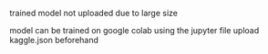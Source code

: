 trained model not uploaded due to large size

model can be trained on google colab using the jupyter file
upload kaggle.json beforehand 
